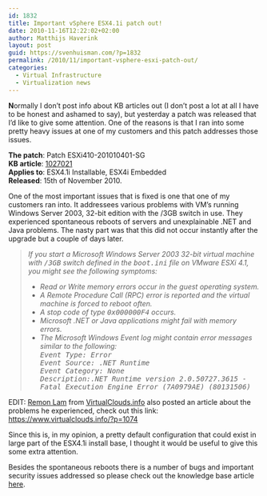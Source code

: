 ```yaml
---
id: 1832
title: Important vSphere ESX4.1i patch out!
date: 2010-11-16T12:22:02+02:00
author: Matthijs Haverink
layout: post
guid: https://svenhuisman.com/?p=1832
permalink: /2010/11/important-vsphere-esxi-patch-out/
categories:
  - Virtual Infrastructure
  - Virtualization news
---
```

**N**ormally I don&#8217;t post info about KB articles out (I don&#8217;t post a lot at all I have to be honest and ashamed to say), but yesterday a patch was released that I&#8217;d like to give some attention. One of the reasons is that I ran into some pretty heavy issues at one of my customers and this patch addresses those issues.

**The patch**: Patch ESXi410-201010401-SG  
**KB article**: <a title="https://kb.vmware.com/selfservice/microsites/search.do?language=en_US&cmd=displayKC&externalId=1027021" href="https://kb.vmware.com/selfservice/microsites/search.do?language=en_US&cmd=displayKC&externalId=1027021" target="_blank">1027021 </a>  
**Applies to**: ESX4.1i Installable, ESX4i Embedded  
**Released**: 15th of November 2010.

<!--more-->

One of the most important issues that is fixed is one that one of my customers ran into. It addressees various problems with VM&#8217;s running Windows Server 2003, 32-bit edition with the /3GB switch in use. They experienced spontaneous reboots of servers and unexplainable .NET and Java problems. The nasty part was that this did not occur instantly after the upgrade but a couple of days later.

> _If you start a Microsoft Windows Server 2003 32-bit virtual machine with <tt>/3GB</tt> switch defined in the <tt>boot.ini</tt> file on VMware ESXi 4.1, you might see the following symptoms:_ 
> 
>   * _Read or Write memory errors occur in the guest operating system._ 
>   * _A Remote Procedure Call (RPC) error is reported and the virtual machine is forced to reboot often._ 
>   * _A stop code of type <tt>0x000000F4</tt> occurs._ 
>   * _Microsoft .NET or Java applications might fail with memory errors._ 
>   * _The Microsoft Windows Event log might contain error messages similar to the following:  
>     <tt>Event Type: Error<br /> Event Source: .NET Runtime<br /> Event Category: None<br /> Description:.NET Runtime version 2.0.50727.3615 - Fatal Execution Engine Error (7A0979AE) (80131506)</tt>_

EDIT: <a href="https://twitter.com/lammyvm" target="_blank">Remon Lam</a> from <a href="https://www.virtualclouds.info" target="_blank">VirtualClouds.info</a> also posted an article about the problems he experienced, check out this link: <a href="https://www.virtualclouds.info/?p=1074 " target="_blank">https://www.virtualclouds.info/?p=1074 </a>

Since this is, in my opinion, a pretty default configuration that could exist in large part of the ESX4.1i install base, I thought it would be useful to give this some extra attention.

Besides the spontaneous reboots there is a number of bugs and important security issues addressed so please check out the knowledge base article <a href="https://kb.vmware.com/selfservice/microsites/search.do?language=en_US&cmd=displayKC&externalId=1027021" target="_blank">here</a>.